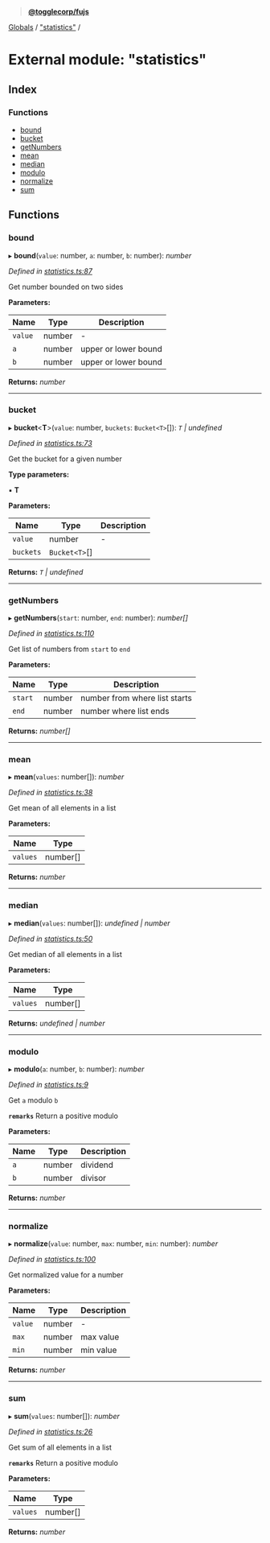> **[@togglecorp/fujs](../README.md)**

[Globals](../globals.md) / ["statistics"](_statistics_.md) /

# External module: "statistics"

## Index

### Functions

* [bound](_statistics_.md#bound)
* [bucket](_statistics_.md#bucket)
* [getNumbers](_statistics_.md#getnumbers)
* [mean](_statistics_.md#mean)
* [median](_statistics_.md#median)
* [modulo](_statistics_.md#modulo)
* [normalize](_statistics_.md#normalize)
* [sum](_statistics_.md#sum)

## Functions

###  bound

▸ **bound**(`value`: number, `a`: number, `b`: number): *number*

*Defined in [statistics.ts:87](https://github.com/toggle-corp/fujs/blob/6346fe3/src/statistics.ts#L87)*

Get number bounded on two sides

**Parameters:**

Name | Type | Description |
------ | ------ | ------ |
`value` | number | - |
`a` | number | upper or lower bound |
`b` | number | upper or lower bound  |

**Returns:** *number*

___

###  bucket

▸ **bucket**<**T**>(`value`: number, `buckets`: `Bucket<T>`[]): *`T` | undefined*

*Defined in [statistics.ts:73](https://github.com/toggle-corp/fujs/blob/6346fe3/src/statistics.ts#L73)*

Get the bucket for a given number

**Type parameters:**

▪ **T**

**Parameters:**

Name | Type | Description |
------ | ------ | ------ |
`value` | number | - |
`buckets` | `Bucket<T>`[] |   |

**Returns:** *`T` | undefined*

___

###  getNumbers

▸ **getNumbers**(`start`: number, `end`: number): *number[]*

*Defined in [statistics.ts:110](https://github.com/toggle-corp/fujs/blob/6346fe3/src/statistics.ts#L110)*

Get list of numbers from `start` to `end`

**Parameters:**

Name | Type | Description |
------ | ------ | ------ |
`start` | number | number from where list starts |
`end` | number | number where list ends  |

**Returns:** *number[]*

___

###  mean

▸ **mean**(`values`: number[]): *number*

*Defined in [statistics.ts:38](https://github.com/toggle-corp/fujs/blob/6346fe3/src/statistics.ts#L38)*

Get mean of all elements in a list

**Parameters:**

Name | Type |
------ | ------ |
`values` | number[] |

**Returns:** *number*

___

###  median

▸ **median**(`values`: number[]): *undefined | number*

*Defined in [statistics.ts:50](https://github.com/toggle-corp/fujs/blob/6346fe3/src/statistics.ts#L50)*

Get median of all elements in a list

**Parameters:**

Name | Type |
------ | ------ |
`values` | number[] |

**Returns:** *undefined | number*

___

###  modulo

▸ **modulo**(`a`: number, `b`: number): *number*

*Defined in [statistics.ts:9](https://github.com/toggle-corp/fujs/blob/6346fe3/src/statistics.ts#L9)*

Get `a` modulo `b`

**`remarks`** 
Return a positive modulo

**Parameters:**

Name | Type | Description |
------ | ------ | ------ |
`a` | number | dividend |
`b` | number | divisor |

**Returns:** *number*

___

###  normalize

▸ **normalize**(`value`: number, `max`: number, `min`: number): *number*

*Defined in [statistics.ts:100](https://github.com/toggle-corp/fujs/blob/6346fe3/src/statistics.ts#L100)*

Get normalized value for a number

**Parameters:**

Name | Type | Description |
------ | ------ | ------ |
`value` | number | - |
`max` | number | max value |
`min` | number | min value  |

**Returns:** *number*

___

###  sum

▸ **sum**(`values`: number[]): *number*

*Defined in [statistics.ts:26](https://github.com/toggle-corp/fujs/blob/6346fe3/src/statistics.ts#L26)*

Get sum of all elements in a list

**`remarks`** 
Return a positive modulo

**Parameters:**

Name | Type |
------ | ------ |
`values` | number[] |

**Returns:** *number*